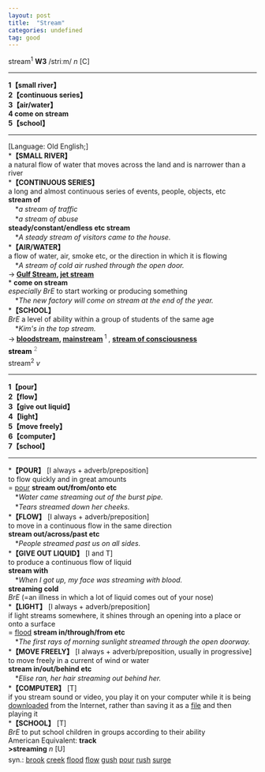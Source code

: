 ```yaml
---
layout: post
title:  "Stream"
categories: undefined
tag: good
---
```

<DIV style="MARGIN: 0px 0px 5px">stream<SUP>1</SUP> <B>W3</B> /striːm/ <I>n</I> [C] 
<HR>
<B>1【small river】</B><BR><B>2【continuous series】</B><BR><B>3【air/water】</B><BR><B>4 come on stream</B><BR><B>5【school】</B>
<HR>
[Language: Old English;]<BR>*<B>【SMALL RIVER】</B><BR>a natural flow of water that moves across the land and is narrower than a river<BR>*<B>【CONTINUOUS SERIES】</B><BR>a long and almost continuous series of events, people, objects, etc<BR><B>stream of</B><BR>　*<I>a stream of traffic</I><BR>　*<I>a stream of abuse</I><BR><B>steady/constant/endless etc stream</B><BR>　*<I>A steady stream of visitors came to the house.</I><BR>*<B>【AIR/WATER】</B><BR>a flow of water, air, smoke etc, or the direction in which it is flowing<BR>　*<I>A stream of cold air rushed through the open door.</I><BR>→<B> <A href="{{ site.baseurl }}/Gulf%20Stream"><U>Gulf Stream</U></A>, <A href="{{ site.baseurl }}/jet%20stream"><U>jet stream</U></A></B><BR>* <B>come on stream</B><BR><I>especially BrE</I> to start working or producing something<BR>　*<I>The new factory will come on stream at the end of the year.</I><BR>*<B>【SCHOOL】</B><BR><I>BrE</I> a level of ability within a group of students of the same age<BR>　*<I>Kim's in the top stream.</I><BR>→<B> <A href="{{ site.baseurl }}/bloodstream"><U>bloodstream</U></A>, <A href="{{ site.baseurl }}/mainstream"><U>mainstream</U></A> </B><SUP>1 </SUP>, <B><A href="{{ site.baseurl }}/stream%20of%20consciousness"><U>stream of consciousness</U></A></B></DIV>
<DIV style="COLOR: #808080; MARGIN: 0px 0px 5px; LINE-HEIGHT: normal"><SPAN style="FONT-SIZE: 10.5pt; COLOR: #000000; LINE-HEIGHT: normal"><B>stream</B></SPAN> <SUP style="FONT-SIZE: 83%; LINE-HEIGHT: normal">2</SUP> </DIV>
<DIV style="MARGIN: 0px 0px 5px">stream<SUP>2</SUP> <I>v</I> 
<HR>
<B>1【pour】</B><BR><B>2【flow】</B><BR><B>3【give out liquid】</B><BR><B>4【light】</B><BR><B>5【move freely】</B><BR><B>6【computer】</B><BR><B>7【school】</B>
<HR>
*<B>【POUR】</B> [I always + adverb/preposition]<BR>to flow quickly and in great amounts<BR>= <A href="{{ site.baseurl }}/pour"><U>pour</U></A> <B>stream out/from/onto etc</B><BR>　*<I>Water came streaming out of the burst pipe.</I><BR>　*<I>Tears streamed down her cheeks.</I><BR>*<B>【FLOW】</B> [I always + adverb/preposition]<BR>to move in a continuous flow in the same direction<BR><B>stream out/across/past etc</B><BR>　*<I>People streamed past us on all sides.</I><BR>*<B>【GIVE OUT LIQUID】</B> [I and T]<BR>to produce a continuous flow of liquid<BR><B>stream with</B><BR>　*<I>When I got up, my face was streaming with blood.</I><BR><B>streaming cold</B><BR><I>BrE</I> (=an illness in which a lot of liquid comes out of your nose) <BR>*<B>【LIGHT】</B> [I always + adverb/preposition]<BR>if light streams somewhere, it shines through an opening into a place or onto a surface<BR>= <A href="{{ site.baseurl }}/flood"><U>flood</U></A> <B>stream in/through/from etc</B><BR>　*<I>The first rays of morning sunlight streamed through the open doorway.</I><BR>*<B>【MOVE FREELY】</B> [I always + adverb/preposition, usually in progressive]<BR>to move freely in a current of wind or water<BR><B>stream in/out/behind etc</B><BR>　*<I>Elise ran, her hair streaming out behind her.</I><BR>*<B>【COMPUTER】</B> [T]<BR>if you stream sound or video, you play it on your computer while it is being <A href="{{ site.baseurl }}/download"><U>downloaded</U></A> from the Internet, rather than saving it as a <A href="{{ site.baseurl }}/file"><U>file</U></A> and then playing it<BR>*<B>【SCHOOL】</B> [T]<BR><I>BrE</I> to put school children in groups according to their ability<BR>American Equivalent: <B>track</B><BR><B>&gt;streaming</B> <I>n</I> [U]</DIV>
<DIV style="MARGIN: 0px 0px 5px">
<DIV style="MARGIN: 4px 0px">syn.: <A href="{{ site.baseurl }}/brook"><U>brook</U></A> <A href="{{ site.baseurl }}/creek"><U>creek</U></A> <A href="{{ site.baseurl }}/flood"><U>flood</U></A> <A href="{{ site.baseurl }}/flow"><U>flow</U></A> <A href="{{ site.baseurl }}/gush"><U>gush</U></A> <A href="{{ site.baseurl }}/pour"><U>pour</U></A> <A href="{{ site.baseurl }}/rush"><U>rush</U></A> <A href="{{ site.baseurl }}/surge"><U>surge</U></A></DIV></DIV>
